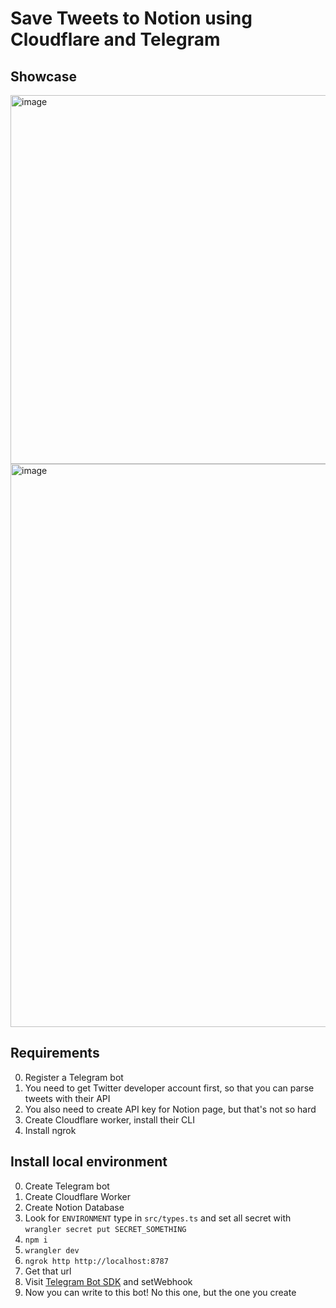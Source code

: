 # Save Tweets to Notion using Cloudflare and Telegram

## Showcase

<img width="590" alt="image" src="https://user-images.githubusercontent.com/28529576/173915581-9dc1921c-3bae-4eac-9a15-e62cdcd9e91b.png">


<img width="901" alt="image" src="https://user-images.githubusercontent.com/28529576/173913201-2493760a-141a-409a-bde1-00fdd3385b72.png">


## Requirements

0. Register a Telegram bot
1. You need to get Twitter developer account first, so that you can parse tweets with their API
2. You also need to create API key for Notion page, but that's not so hard
3. Create Cloudflare worker, install their CLI
4. Install ngrok

## Install local environment


0. Create Telegram bot 
1. Create Cloudflare Worker
2. Create Notion Database 
3. Look for `ENVIRONMENT` type in `src/types.ts` and set all secret with `wrangler secret put SECRET_SOMETHING`
4. `npm i`
5. `wrangler dev`
6. `ngrok http http://localhost:8787`
7. Get that url
8. Visit [Telegram Bot SDK](https://telegram-bot-sdk.readme.io/reference/setwebhook) and setWebhook
9. Now you can write to this bot! No this one, but the one you create

